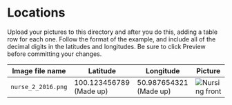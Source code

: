 Locations
==
Upload your pictures to this directory and after you do this, adding a table row for each one.  Follow the format of the example, and include all of the decimal digits in the latitudes and longitudes.  Be sure to click Preview before committing your changes.

Image file name        | Latitude              | Longitude             |Picture
-----------------------|-----------------------|-----------------------|-----------------------
`nurse_2_2016.png`     |100.123456789 (Made up)| 50.987654321 (Made up)| ![Nursing front](http://www.molloy.edu/Images/Music/nurse_2_2016.jpg)
